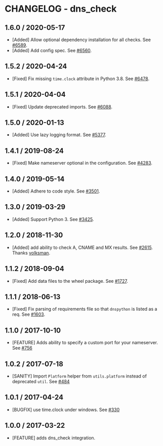 # CHANGELOG - dns_check

## 1.6.0 / 2020-05-17

* [Added] Allow optional dependency installation for all checks. See [#6589](https://github.com/DataDog/integrations-core/pull/6589).
* [Added] Add config spec. See [#6560](https://github.com/DataDog/integrations-core/pull/6560).

## 1.5.2 / 2020-04-24

* [Fixed] Fix missing `time.clock` attribute in Python 3.8. See [#6478](https://github.com/DataDog/integrations-core/pull/6478).

## 1.5.1 / 2020-04-04

* [Fixed] Update deprecated imports. See [#6088](https://github.com/DataDog/integrations-core/pull/6088).

## 1.5.0 / 2020-01-13

* [Added] Use lazy logging format. See [#5377](https://github.com/DataDog/integrations-core/pull/5377).

## 1.4.1 / 2019-08-24

* [Fixed] Make nameserver optional in the configuration. See [#4283](https://github.com/DataDog/integrations-core/pull/4283).

## 1.4.0 / 2019-05-14

* [Added] Adhere to code style. See [#3501](https://github.com/DataDog/integrations-core/pull/3501).

## 1.3.0 / 2019-03-29

* [Added] Support Python 3. See [#3425](https://github.com/DataDog/integrations-core/pull/3425).

## 1.2.0 / 2018-11-30

* [Added] add ability to check A, CNAME and MX results. See [#2615][1]. Thanks [volksman][2].

## 1.1.2 / 2018-09-04

* [Fixed] Add data files to the wheel package. See [#1727][3].

## 1.1.1 / 2018-06-13

* [Fixed] Fix parsing of requirements file so that `dnspython` is listed as a req. See [#1603][4].

## 1.1.0 / 2017-10-10

* [FEATURE] Adds ability to specify a custom port for your nameserver. See [#756][5]

## 1.0.2 / 2017-07-18

* [SANITY] Import `Platform` helper from `utils.platform` instead of deprecated `util`. See [#484][6]

## 1.0.1 / 2017-04-24

* [BUGFIX] use time.clock under windows. See [#330][7]

## 1.0.0 / 2017-03-22

* [FEATURE] adds dns_check integration.

<!--- The following link definition list is generated by PimpMyChangelog --->
[1]: https://github.com/DataDog/integrations-core/pull/2615
[2]: https://github.com/volksman
[3]: https://github.com/DataDog/integrations-core/pull/1727
[4]: https://github.com/DataDog/integrations-core/pull/1603
[5]: https://github.com/DataDog/integrations-core/issues/756
[6]: https://github.com/DataDog/integrations-core/issues/484
[7]: https://github.com/DataDog/integrations-core/issues/330
